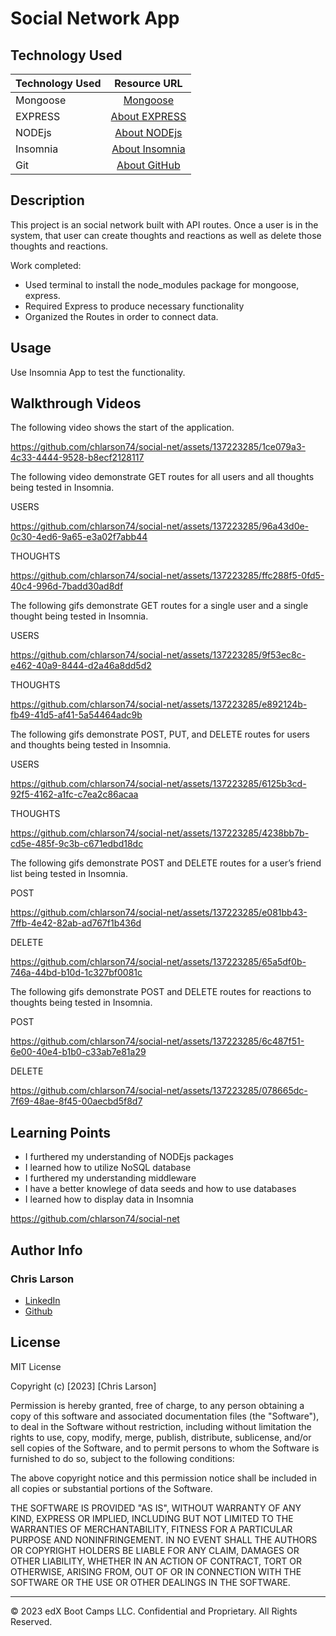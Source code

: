 # Social Network App

## Technology Used 

| Technology Used         | Resource URL           | 
| ------------- |:-------------:| 
| Mongoose | [Mongoose](https://www.npmjs.com/package/mongoose)
| EXPRESS | [About EXPRESS](https://www.npmjs.com/package/express)     |   
| NODEjs       | [About NODEjs](https://nodejs.org/en/about)     |
| Insomnia       | [About Insomnia](https://docs.insomnia.rest/insomnia/get-started)     |  
| Git       | [About GitHub](https://git-scm.com/about)     |    

## Description 


This project is an social network built with API routes. Once a user is in the system, that user can create thoughts and reactions as well as delete those thoughts and reactions.  

Work completed:
- Used terminal to install the node_modules package for mongoose, express.
- Required Express to produce necessary functionality
- Organized the Routes in order to connect data.


## Usage 

Use Insomnia App to test the functionality. 


## Walkthrough Videos
The following video shows the start of the application.

https://github.com/chlarson74/social-net/assets/137223285/1ce079a3-4c33-4444-9528-b8ecf2128117


The following video demonstrate GET routes for all users and all thoughts being tested in Insomnia. 

USERS

https://github.com/chlarson74/social-net/assets/137223285/96a43d0e-0c30-4ed6-9a65-e3a02f7abb44


THOUGHTS

https://github.com/chlarson74/social-net/assets/137223285/ffc288f5-0fd5-40c4-996d-7badd30ad8df


The following gifs demonstrate GET routes for a single user and a single thought being tested in Insomnia.

USERS

https://github.com/chlarson74/social-net/assets/137223285/9f53ec8c-e462-40a9-8444-d2a46a8dd5d2


THOUGHTS

https://github.com/chlarson74/social-net/assets/137223285/e892124b-fb49-41d5-af41-5a54464adc9b


The following gifs demonstrate POST, PUT, and DELETE routes for users and thoughts being tested in Insomnia.

USERS

https://github.com/chlarson74/social-net/assets/137223285/6125b3cd-92f5-4162-a1fc-c7ea2c86acaa


THOUGHTS

https://github.com/chlarson74/social-net/assets/137223285/4238bb7b-cd5e-485f-9c3b-c671edbd18dc


The following gifs demonstrate POST and DELETE routes for a user’s friend list being tested in Insomnia.

POST

https://github.com/chlarson74/social-net/assets/137223285/e081bb43-7ffb-4e42-82ab-ad767f1b436d


DELETE

https://github.com/chlarson74/social-net/assets/137223285/65a5df0b-746a-44bd-b10d-1c327bf0081c


The following gifs demonstrate POST and DELETE routes for reactions to thoughts being tested in Insomnia.

POST

https://github.com/chlarson74/social-net/assets/137223285/6c487f51-6e00-40e4-b1b0-c33ab7e81a29


DELETE

https://github.com/chlarson74/social-net/assets/137223285/078665dc-7f69-48ae-8f45-00aecbd5f8d7



## Learning Points 

- I furthered my understanding of NODEjs packages
- I learned how to utilize NoSQL database
- I furthered my understanding middleware
- I have a better knowlege of data seeds and how to use databases
- I learned how to display data in Insomnia

https://github.com/chlarson74/social-net

## Author Info

### Chris Larson


* [LinkedIn](https://www.linkedin.com/in/christian-larson-6208a43b/)
* [Github](https://github.com/chlarson74)


## License
MIT License

Copyright (c) [2023] [Chris Larson]

Permission is hereby granted, free of charge, to any person obtaining a copy
of this software and associated documentation files (the "Software"), to deal
in the Software without restriction, including without limitation the rights
to use, copy, modify, merge, publish, distribute, sublicense, and/or sell
copies of the Software, and to permit persons to whom the Software is
furnished to do so, subject to the following conditions:

The above copyright notice and this permission notice shall be included in all
copies or substantial portions of the Software.

THE SOFTWARE IS PROVIDED "AS IS", WITHOUT WARRANTY OF ANY KIND, EXPRESS OR
IMPLIED, INCLUDING BUT NOT LIMITED TO THE WARRANTIES OF MERCHANTABILITY,
FITNESS FOR A PARTICULAR PURPOSE AND NONINFRINGEMENT. IN NO EVENT SHALL THE
AUTHORS OR COPYRIGHT HOLDERS BE LIABLE FOR ANY CLAIM, DAMAGES OR OTHER
LIABILITY, WHETHER IN AN ACTION OF CONTRACT, TORT OR OTHERWISE, ARISING FROM,
OUT OF OR IN CONNECTION WITH THE SOFTWARE OR THE USE OR OTHER DEALINGS IN THE
SOFTWARE.

---

© 2023 edX Boot Camps LLC. Confidential and Proprietary. All Rights Reserved.
